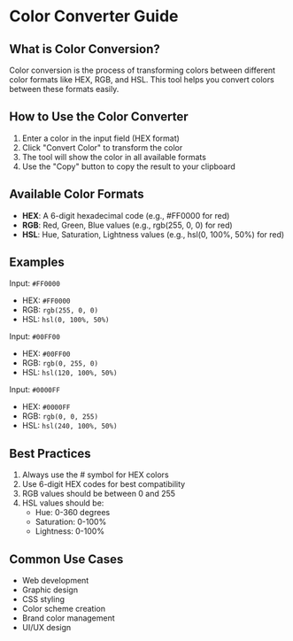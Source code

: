 # Color Converter Guide

## What is Color Conversion?

Color conversion is the process of transforming colors between different color formats like HEX, RGB, and HSL. This tool helps you convert colors between these formats easily.

## How to Use the Color Converter

1. Enter a color in the input field (HEX format)
2. Click "Convert Color" to transform the color
3. The tool will show the color in all available formats
4. Use the "Copy" button to copy the result to your clipboard

## Available Color Formats

- **HEX**: A 6-digit hexadecimal code (e.g., #FF0000 for red)
- **RGB**: Red, Green, Blue values (e.g., rgb(255, 0, 0) for red)
- **HSL**: Hue, Saturation, Lightness values (e.g., hsl(0, 100%, 50%) for red)

## Examples

Input: `#FF0000`
- HEX: `#FF0000`
- RGB: `rgb(255, 0, 0)`
- HSL: `hsl(0, 100%, 50%)`

Input: `#00FF00`
- HEX: `#00FF00`
- RGB: `rgb(0, 255, 0)`
- HSL: `hsl(120, 100%, 50%)`

Input: `#0000FF`
- HEX: `#0000FF`
- RGB: `rgb(0, 0, 255)`
- HSL: `hsl(240, 100%, 50%)`

## Best Practices

1. Always use the # symbol for HEX colors
2. Use 6-digit HEX codes for best compatibility
3. RGB values should be between 0 and 255
4. HSL values should be:
   - Hue: 0-360 degrees
   - Saturation: 0-100%
   - Lightness: 0-100%

## Common Use Cases

- Web development
- Graphic design
- CSS styling
- Color scheme creation
- Brand color management
- UI/UX design 
